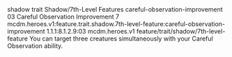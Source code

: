 <ability>
  <metadata>
    <class>shadow</class>
    <feature_type>trait</feature_type>
    <file_dpath>Shadow/7th-Level Features</file_dpath>
    <item_id>careful-observation-improvement</item_id>
    <item_index>03</item_index>
    <item_name>Careful Observation Improvement</item_name>
    <level>7</level>
    <scc>mcdm.heroes.v1:feature.trait.shadow.7th-level-feature:careful-observation-improvement</scc>
    <scdc>1.1.1:8.1.2.9:03</scdc>
    <source>mcdm.heroes.v1</source>
    <type>feature/trait/shadow/7th-level-feature</type>
  </metadata>
  <effects>
    <effect type="mundane">You can target three creatures simultaneously with your Careful Observation ability.</effect>
  </effects>
</ability>
